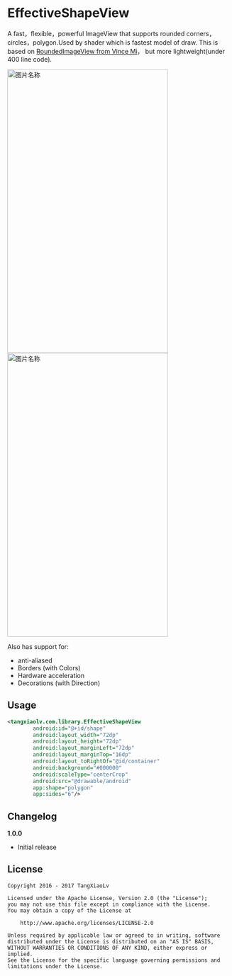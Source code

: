 EffectiveShapeView
====
A fast，flexible，powerful ImageView that supports rounded corners，circles，polygon.Used by shader which is fastest model of draw. This is based on [RoundedImageView from Vince Mi](https://github.com/vinc3m1/RoundedImageView)， but more lightweight(under 400 line code).

 <img src="https://raw.githubusercontent.com/TangXiaoLv/EffectiveShapeView/master/png/first.jpg" width = "362" height = "640" alt="图片名称"  />
 <img src="https://raw.githubusercontent.com/TangXiaoLv/EffectiveShapeView/master/png/second.jpg" width = "362" height = "640" alt="图片名称" />

Also has support for: 
- anti-aliased 
- Borders (with Colors)
- Hardware acceleration
- Decorations (with Direction)

Usage
---
```xml
<tangxiaolv.com.library.EffectiveShapeView
        android:id="@+id/shape"
        android:layout_width="72dp"
        android:layout_height="72dp"
        android:layout_marginLeft="72dp"
        android:layout_marginTop="16dp"
        android:layout_toRightOf="@id/container"
        android:background="#000000"
        android:scaleType="centerCrop"
        android:src="@drawable/android"
        app:shape="polygon"
        app:sides="6"/>
```
        
Changelog
---
**1.0.0**
- Initial release 

License
---

    Copyright 2016 - 2017 TangXiaoLv

    Licensed under the Apache License, Version 2.0 (the "License");
    you may not use this file except in compliance with the License.
    You may obtain a copy of the License at

        http://www.apache.org/licenses/LICENSE-2.0

    Unless required by applicable law or agreed to in writing, software
    distributed under the License is distributed on an "AS IS" BASIS,
    WITHOUT WARRANTIES OR CONDITIONS OF ANY KIND, either express or implied.
    See the License for the specific language governing permissions and
    limitations under the License.
